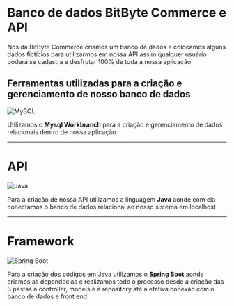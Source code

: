 # Banco de dados BitByte Commerce e API
Nós da BitByte Commerce criamos um banco de dados e colocamos alguns dados fictícios para utilizarmos em nossa API assim qualquer usuário poderá se cadastra e desfrutar 100% de toda a nossa aplicação 
## Ferramentas utilizadas para a criação e gerenciamento de nosso banco de dados  

![MySQL](https://github.com/user-attachments/assets/d0a25634-f6fc-4b56-a32a-405ea08ec225)

Utilizamos o <strong>Mysql Workbranch</strong> para a criação e gerenciamento de dados relacionais dentro de nossa aplicação.
<hr>

# API 
![Java](https://github.com/user-attachments/assets/ff8d8e91-7a1e-4394-9143-164fac08656d)

Para a criação de nossa API utilizamos a linguagem <strong>Java</strong> aonde com ela conectamos o banco de dados relacional ao nosso sistema em localhost
<hr>


# Framework
![Spring Boot](https://github.com/user-attachments/assets/626c15bd-210d-4c1b-8715-9a0848e0af8b)

Para a criação  dos códigos em  Java utilizamos o <strong>Spring Boot</strong> aonde criamos as dependecias e realizamos todo o processo desde a criação das 3 pastas a controller, models e a repository até a efetiva conexão com o banco de dados e front end.

 
